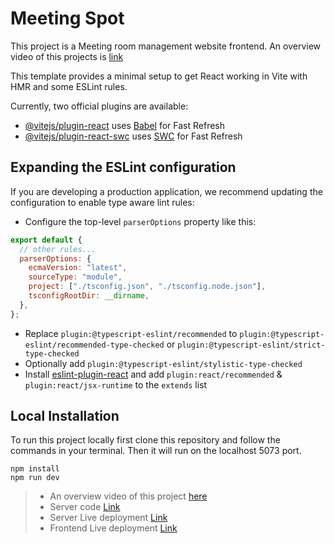 # Meeting Spot

This project is a Meeting room management website frontend. An overview video of this projects is [link](https://drive.google.com/file/d/1X1OYIqwbcAmUvkd7rhigBhqio3l_GdSx/view?usp=drive_link)

This template provides a minimal setup to get React working in Vite with HMR and some ESLint rules.

Currently, two official plugins are available:

- [@vitejs/plugin-react](https://github.com/vitejs/vite-plugin-react/blob/main/packages/plugin-react/README.md) uses [Babel](https://babeljs.io/) for Fast Refresh
- [@vitejs/plugin-react-swc](https://github.com/vitejs/vite-plugin-react-swc) uses [SWC](https://swc.rs/) for Fast Refresh

## Expanding the ESLint configuration

If you are developing a production application, we recommend updating the configuration to enable type aware lint rules:

- Configure the top-level `parserOptions` property like this:

```js
export default {
  // other rules...
  parserOptions: {
    ecmaVersion: "latest",
    sourceType: "module",
    project: ["./tsconfig.json", "./tsconfig.node.json"],
    tsconfigRootDir: __dirname,
  },
};
```

- Replace `plugin:@typescript-eslint/recommended` to `plugin:@typescript-eslint/recommended-type-checked` or `plugin:@typescript-eslint/strict-type-checked`
- Optionally add `plugin:@typescript-eslint/stylistic-type-checked`
- Install [eslint-plugin-react](https://github.com/jsx-eslint/eslint-plugin-react) and add `plugin:react/recommended` & `plugin:react/jsx-runtime` to the `extends` list

## Local Installation

To run this project locally first clone this repository and follow the commands in your terminal. Then it will run on the localhost 5073 port.

```
npm install
npm run dev
```

> - An overview video of this project [here](https://drive.google.com/file/d/1X1OYIqwbcAmUvkd7rhigBhqio3l_GdSx/view?usp=drive_link)
> - Server code [Link](https://github.com/nurullah91/meeting-sport-backend)
> - Server Live deployment [Link](https://meeting-spot-backend.vercel.app/)
> - Frontend Live deployment [Link](https://meeting-spot-backend.vercel.app/)
